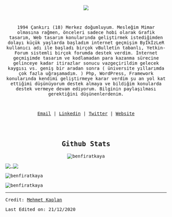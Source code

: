 <p align="center"><img src="https://img.icons8.com/color/26/000000/github-2.png"/></p>
</br>
<p align="center">
<samp>
1994 Çankırı (18) Merkez doğumluyum. Mesleğim Mimar olmasına rağmen, önceleri sadece hobi olarak Grafik tasarım, Web tasarım konularında geliştirmek istediğimden dolayı  küçük yaşlarda başladım internet geçmişim ByİkİzLeR kullanıcı adı ile başladı birçok vBulletin tabanlı, Yetkin-Forum sistemli birçok forumda destek verdim. İnternet geçmişimde tasarım ve kodlamadan para kazanma sürecine gelinceye kadar itirazlar sonucu vazgeçirildim gelecek kaygısı vs. geniş bir aradan sonra ( üniversite yıllarımda çok fazla uğraşamadım. ) Php, WordPress, Framework konularında kendimi geliştirmeye karar verdim şu an yol kat ettiğimi düşünüyorum destek almaya ve bildiğim konularda destek vermeye devam ediyorum. Bilginin paylaşılması gerektiğini düşünenlerdenim.
</samp>
</p>
</br>
<samp>
<p align="center">
<a href="mailto:mehmetkpln18@gmail.com">Email</a> | <a href="https://www.linkedin.com/in/mehmetkpln18/">Linkedin</a> | <a href="https://twitter.com/mehmetkpln18">Twitter</a> | <a href="https://www.mehmetkaplan.net">Website</a>
</p>
<br/>
<br/>

<h2 align="center"><samp>Github Stats</samp></h2>
<p align="center"> <img src="https://komarev.com/ghpvc/?username=mehmetkpln18&label=Profile%20views&color=0e75b6&style=flat" alt="benfiratkaya" /> </p>
<a href="https://github.com/mehmetkpln18/github-readme-stats">
  <img align="center" src="https://github-stats-51zyiojh0.vercel.app/api?username=mehmetkpln18&bg_color=00000000&title_color=ff6e96&text_color=A5A5B6&hide_border=true&show_icons=false&count_private=true" />
</a>
<a href="https://github.com/github-readme-stats">
  <img align="center" src="https://github-stats-51zyiojh0.vercel.app/api/top-langs/?username=mehmetkpln18&bg_color=00000000&hide_border=true&title_color=ff6e96&text_color=A5A5B6&layout=compact" />
</a>

<p><img align="center" src="https://github-readme-stats.vercel.app/api/top-langs?username=mehmetkpln18&show_icons=true&locale=en&layout=compact" alt="benfiratkaya" /></p>

<p><img align="center" src="https://github-readme-streak-stats.herokuapp.com/?user=mehmetkpln18&" alt="benfiratkaya" /></p>

------
Credit: [Mehmet Kaplan](https://github.com/mehmetkpln18)

Last Edited on: 21/12/2020
